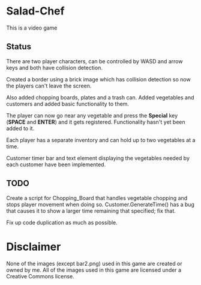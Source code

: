 # Salad-Chef
This is a video game
## Status
There are two player characters, can be controlled by WASD and arrow keys
and both have collision detection.

Created a border using a brick image which has collision detection so now
the players can't leave the screen.

Also added chopping boards, plates and a trash can. Added vegetables and
customers and added basic functionality to them.

The player can now go near any vegetable and press the __Special__ key (__SPACE__
and __ENTER__) and it gets registered. Functionality hasn't yet been added to it.

Each player has a separate inventory and can hold up to two vegetables at a time.

Customer timer bar and text element displaying the vegetables needed by each
customer have been implemented.
## TODO
Create a script for Chopping_Board that handles vegetable chopping and stops 
player movement when doing so. Customer.GenerateTime() has a bug that causes it to
show a larger time remaining that specified; fix that. 

Fix up code duplication as much as possible.

# Disclaimer
None of the images (except bar2.png) used in this game are created or owned 
by me. All of the images used in this game are licensed under a Creative
Commons license.